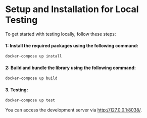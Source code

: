 # Setup and Installation for Local Testing
To get started with testing locally, follow these steps:

#### 1: Install the required packages using the following command:

```sh
docker-compose up install
```

#### 2: Build and bundle the library using the following command:

```sh
docker-compose up build
```

#### 3. Testing:

```sh
docker-compose up test
```

You can access the development server via http://127.0.0.1:8038/.